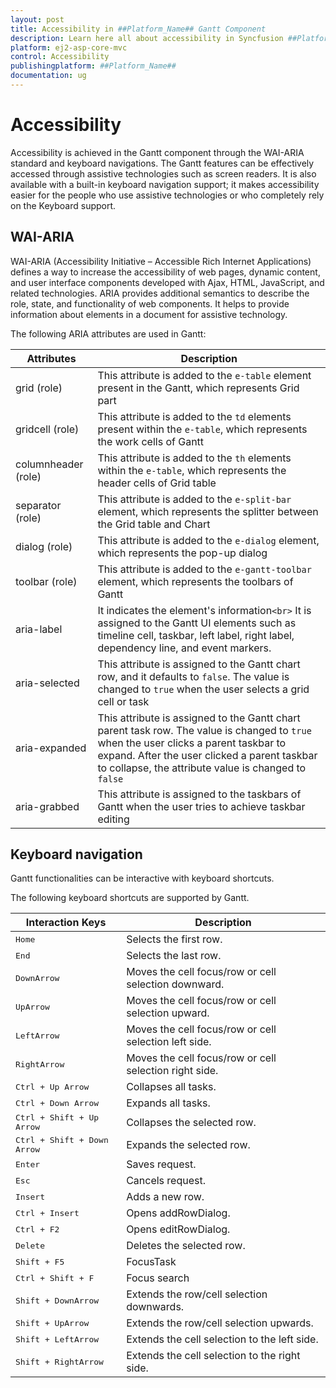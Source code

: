 ```yaml
---
layout: post
title: Accessibility in ##Platform_Name## Gantt Component
description: Learn here all about accessibility in Syncfusion ##Platform_Name## Gantt component of Syncfusion Essential JS 2 and more.
platform: ej2-asp-core-mvc
control: Accessibility
publishingplatform: ##Platform_Name##
documentation: ug
---
```



# Accessibility

Accessibility is achieved in the Gantt component through the WAI-ARIA standard and keyboard navigations. The Gantt features can be effectively accessed through assistive technologies such as screen readers. It is also available with a built-in keyboard navigation support; it makes accessibility easier for the people who use assistive technologies or who completely rely on the Keyboard support.

## WAI-ARIA

WAI-ARIA (Accessibility Initiative – Accessible Rich Internet Applications) defines a way to increase the accessibility of web pages, dynamic content, and user interface components developed with Ajax, HTML, JavaScript, and related technologies. ARIA provides additional semantics to describe the role, state, and functionality of web components. It helps to provide information about elements in a document for assistive technology.

The following ARIA attributes are used in Gantt:

| **Attributes** | **Description** |
| ---- | ---- |
| grid (role) | This attribute is added to the `e-table` element present in the Gantt, which represents Grid part |
| gridcell (role) | This attribute is added to the `td` elements present within the `e-table`, which represents the work cells of Gantt |
| columnheader (role) | This attribute is added to the `th` elements within the `e-table`, which represents the header cells of Grid table |
| separator (role) | This attribute is added to the `e-split-bar` element, which represents the splitter between the Grid table and Chart |
| dialog (role) | This attribute is added to the `e-dialog` element, which represents the pop-up dialog |
| toolbar (role) | This attribute is added to the `e-gantt-toolbar` element, which represents the toolbars of Gantt |
| aria-label | It indicates the element's information`<br>` It is assigned to the Gantt UI elements such as timeline cell, taskbar, left label, right label, dependency line, and event markers. |
| aria-selected | This attribute is assigned to the Gantt chart row, and it defaults to `false`. The value is changed to `true` when the user selects a grid cell or task |
| aria-expanded | This attribute is assigned to the Gantt chart parent task row. The value is changed to `true` when the user clicks a parent taskbar to expand. After the user clicked a parent taskbar to collapse, the attribute value is changed to `false` |
| aria-grabbed | This attribute is assigned to the taskbars of Gantt when the user tries to achieve taskbar editing |

## Keyboard navigation

Gantt functionalities can be interactive with keyboard shortcuts.

The following keyboard shortcuts are supported by Gantt.

| Interaction Keys | Description |
|-----|-----|
|<kbd>Home</kbd> |Selects the first row.|
|<kbd>End</kbd> |Selects the last row.|
|<kbd>DownArrow</kbd> |Moves the cell focus/row or cell selection downward.|
|<kbd>UpArrow</kbd> |Moves the cell focus/row or cell selection upward.|
|<kbd>LeftArrow</kbd> |Moves the cell focus/row or cell selection left side.|
|<kbd>RightArrow</kbd> |Moves the cell focus/row or cell selection right side.|
|<kbd>Ctrl + Up Arrow</kbd> |Collapses all tasks.|
|<kbd>Ctrl + Down Arrow</kbd> |Expands all tasks.|
|<kbd>Ctrl + Shift + Up Arrow</kbd> |Collapses the selected row.|
|<kbd>Ctrl + Shift + Down Arrow</kbd> |Expands the selected row.|
|<kbd>Enter</kbd> |Saves request.|
|<kbd>Esc</kbd> |Cancels request.|
|<kbd>Insert</kbd> |Adds a new row.|
|<kbd>Ctrl + Insert</kbd> |Opens addRowDialog.|
|<kbd>Ctrl + F2</kbd> |Opens editRowDialog.|
|<kbd>Delete</kbd> |Deletes the selected row.|
|<kbd>Shift + F5</kbd> |FocusTask|
|<kbd>Ctrl + Shift + F</kbd> |Focus search|
|<kbd>Shift + DownArrow</kbd> |Extends the row/cell selection downwards.|
|<kbd>Shift + UpArrow</kbd> |Extends the row/cell selection upwards.|
|<kbd>Shift + LeftArrow</kbd> |Extends the cell selection to the left side.|
|<kbd>Shift + RightArrow</kbd> |Extends the cell selection to the right side.|